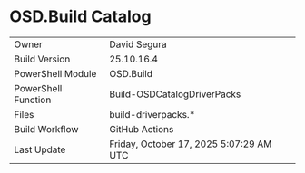 ﻿# OSD.Build Catalog

| | |
|-|-|
| Owner | David Segura |
| Build Version | 25.10.16.4 |
| PowerShell Module | OSD.Build |
| PowerShell Function | Build-OSDCatalogDriverPacks |
| Files | build-driverpacks.* |
| Build Workflow | GitHub Actions |
| Last Update | Friday, October 17, 2025 5:07:29 AM UTC |
